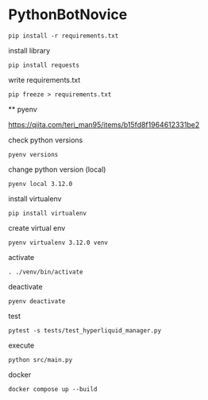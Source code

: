# PythonBotNovice

```
pip install -r requirements.txt
```

install library

```
pip install requests
```

write requirements.txt

```
pip freeze > requirements.txt
```

** pyenv

https://qiita.com/teri_man95/items/b15fd8f1964612331be2

check python versions

```
pyenv versions
```

change python version (local)

```
pyenv local 3.12.0
```

install virtualenv

```
pip install virtualenv
```

create virtual env

```
pyenv virtualenv 3.12.0 venv
```

activate

```
. ./venv/bin/activate
```

deactivate

```
pyenv deactivate
```

test

```
pytest -s tests/test_hyperliquid_manager.py
```

execute

```
python src/main.py
```

docker

```
docker compose up --build
```
